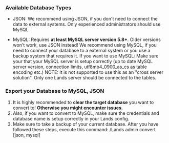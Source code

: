 ### Available Database Types
* JSON: We recommend using JSON, if you don't need to connect the data to external systems. Only experienced administrators should use MySQL. 

* MySQL: Requires **at least MySQL server version 5.8+**. Older versions won't work, use JSON instead! We recommend using MySQL, if you need to connect your database to a external system or you use a backup system that requires it. If you want to use MySQL: Make sure your that your MySQL server is setup correctly (up to date MySQL server version, connection limits, utf8mb4_0900_as_cs as table encoding etc.)
NOTE: It is not supported to use this as an "cross server solution". Only one Lands server should be connected to the tables.

### Export your Database to MySQL, JSON
1. It is highly recommended to **clear the target database** you want to convert to! **Otherwise you might encounter issues.**
2. Also, if you want to convert to MySQL, make sure the credentials and database name is setup correctly in your Lands config.
3. Make sure to take a backup of your current database.
After you have followed these steps, execute this command: /Lands admin convert [json, mysql]
